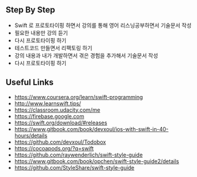 
## Step By Step
- Swift 로 프로토타이핑 하면서 강의를 통해 영어 리스닝공부하면서 기술문서 작성
- 필요한 내용만 강의 듣기
- 다시 프로토타이핑 하기 
- 테스트코드 만들면서 리팩토링 하기
- 강의 내용과 내가 개발하면서 겪은 경험을 추가해서 기술문서 작성
- 다시 프로토타이핑 하기


## Useful Links
- https://www.coursera.org/learn/swift-programming
- http://www.learnswift.tips/
- https://classroom.udacity.com/me
- https://firebase.google.com
- https://swift.org/download/#releases
- https://www.gitbook.com/book/devxoul/ios-with-swift-in-40-hours/details
- https://github.com/devxoul/Todobox
- https://cocoapods.org/?q=swift
- https://github.com/raywenderlich/swift-style-guide
- https://www.gitbook.com/book/opchen/swift-style-guide2/details
- https://github.com/StyleShare/swift-style-guide
